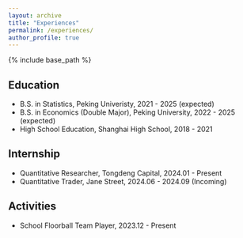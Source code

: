 ```yaml
---
layout: archive
title: "Experiences"
permalink: /experiences/
author_profile: true
---
```

{% include base_path %}

## Education

+ B.S. in Statistics, Peking Univeristy, 2021 - 2025 (expected)
+ B.S. in Economics (Double Major), Peking University, 2022 - 2025 (expected)
+ High School Education, Shanghai High School, 2018 - 2021

## Internship

+ Quantitative Researcher, Tongdeng Capital, 2024.01 - Present
+ Quantitative Trader, Jane Street, 2024.06 - 2024.09 (Incoming)

## Activities

+ School Floorball Team Player, 2023.12 - Present
